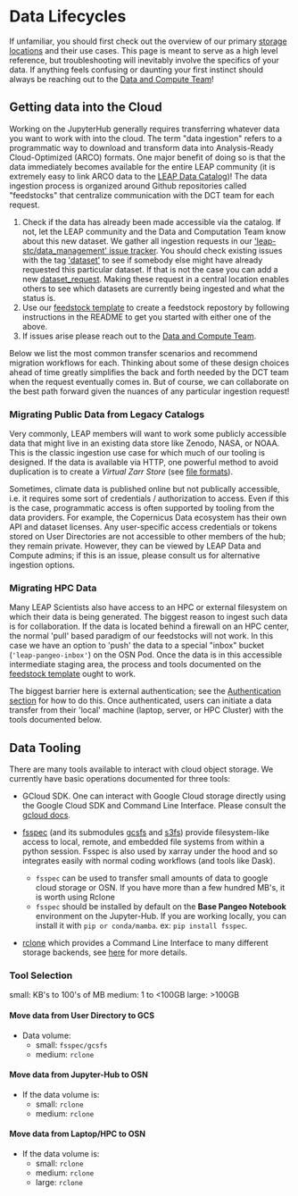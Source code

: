 # Data Lifecycles

If unfamiliar, you should first check out the overview of our primary [storage locations](data_locations.md) and their use cases. This page is meant to serve as a high level reference, but troubleshooting will inevitably involve the specifics of your data. If anything feels confusing or daunting your first instinct should always be reaching out to the [Data and Compute Team](../support/contact.md)!

## Getting data into the Cloud

Working on the JupyterHub generally requires transferring whatever data you want to work with into the cloud. The term "data ingestion" refers to a programmatic way to download and transform data into Analysis-Ready Cloud-Optimized (ARCO) formats. One major benefit of doing so is that the data immediately becomes available for the entire LEAP community (it is extremely easy to link ARCO data to the [LEAP Data Catalog](./data_catalog.md))!
The data ingestion process is organized around Github repositories called "feedstocks" that centralize communication with the DCT team for each request.

1. Check if the data has already been made accessible via the catalog. If not, let the LEAP community and the Data and Computation Team know about this new dataset. We gather all ingestion requests in our ['leap-stc/data_management' issue tracker](https://github.com/leap-stc/data-management/issues). You should check existing issues with the tag ['dataset'](https://github.com/leap-stc/data-management/issues?q=is%3Aissue+is%3Aopen+label%3Adataset) to see if somebody else might have already requested this particular dataset. If that is not the case you can add a new [dataset_request](https://github.com/leap-stc/data-management/issues/new?assignees=&labels=dataset&projects=&template=new_dataset.yaml&title=New+Dataset+%5BDataset+Name%5D). Making these request in a central location enables others to see which datasets are currently being ingested and what the status is.
1. Use our [feedstock template](https://github.com/leap-stc/LEAP_template_feedstock) to create a feedstock repostory by following instructions in the README to get you started with either one of the above.
1. If issues arise please reach out to the [Data and Compute Team](../support/contact.md).

Below we list the most common transfer scenarios and recommend migration workflows for each. Thinking about some of these design choices ahead of time greatly simplifies the back and forth needed by the DCT team when the request eventually comes in. But of course, we can collaborate on the best path forward given the nuances of any particular ingestion request!

### Migrating Public Data from Legacy Catalogs

Very commonly, LEAP members will want to work some publicly accessible data that might live in an existing data store like Zenodo, NASA, or NOAA. This is the classic ingestion use case for which much of our tooling is designed. If the data is available via HTTP, one powerful method to avoid duplication is to create a *Virtual Zarr Store* (see [file formats](../technical-reference/file_formats.md)).

Sometimes, climate data is published online but not publically accessible, i.e. it requires some sort of credentials / authorization to access. Even if this is the case, programmatic access is often supported by tooling from the data providers. For example, the Copernicus Data ecosystem has their own API and dataset licenses. Any user-specific access credentials or tokens stored on User Directories are not accessible to other members of the hub; they remain private. However, they can be viewed by LEAP Data and Compute admins; if this is an issue, please consult us for alternative ingestion options.

### Migrating HPC Data

Many LEAP Scientists also have access to an HPC or external filesystem on which their data is being generated. The biggest reason to ingest such data is for collaboration.
If the data is located behind a firewall on an HPC center, the normal 'pull' based paradigm of our feedstocks will not work. In this case we have an option to 'push' the data to a special "inbox" bucket (`'leap-pangeo-inbox'`) on the OSN Pod. Once the data is in this accessible intermediate staging area, the process and tools documented on the [feedstock template](https://github.com/leap-stc/LEAP_template_feedstock) ought to work.

The biggest barrier here is external authentication; see the [Authentication section](../technical-reference/authentication.md) for how to do this. Once authenticated, users can initiate a data transfer from their 'local' machine (laptop, server, or HPC Cluster) with the tools documented below.

## Data Tooling

There are many tools available to interact with cloud object storage. We currently have basic operations documented for three tools:

- GCloud SDK. One can interact with Google Cloud storage directly using the Google Cloud SDK and Command Line Interface. Please consult the [gcloud docs](https://cloud.google.com/sdk/docs/install).

- [fsspec](https://filesystem-spec.readthedocs.io/en/latest/) (and its submodules [gcsfs](https://gcsfs.readthedocs.io/en/latest/) and [s3fs](https://s3fs.readthedocs.io/en/latest/)) provide filesystem-like access to local, remote, and embedded file systems from within a python session. Fsspec is also used by xarray under the hood and so integrates easily with normal coding workflows (and tools like Dask).

  - `fsspec` can be used to transfer small amounts of data to google cloud storage or OSN. If you have more than a few hundred MB's, it is worth using Rclone
  - `fsspec` should be installed by default on the **Base Pangeo Notebook** environment on the Jupyter-Hub. If you are working locally, you can install it with `pip or conda/mamba`. ex: `pip install fsspec`.

- [rclone](https://rclone.org/) which provides a Command Line Interface to many different storage backends, see [here](../technical-reference/rclone.md) for more details.

### Tool Selection

small: KB's to 100's of MB
medium: 1 to \<100GB
large: >100GB

#### Move data from User Directory to GCS

- Data volume:
  - small: `fsspec/gcsfs`
  - medium: `rclone`

#### Move data from Jupyter-Hub to OSN

- If the data volume is:
  - small: `rclone`
  - medium: `rclone`

#### Move data from Laptop/HPC to OSN

- If the data volume is:
  - small: `rclone`
  - medium: `rclone`
  - large: `rclone`
